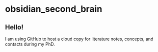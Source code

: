 # obsidian_second_brain

## Hello!

I am using GitHub to host a cloud copy for literature notes, concepts, and contacts during my PhD.
